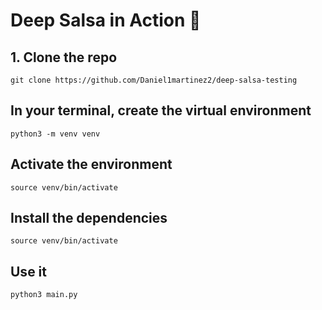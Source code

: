 # Deep Salsa in Action 💃
## 1. Clone the repo
`git clone https://github.com/Daniel1martinez2/deep-salsa-testing`
## In your terminal, create the virtual environment
`python3 -m venv venv`
## Activate the environment
`source venv/bin/activate`
## Install the dependencies
`source venv/bin/activate`
## Use it
`python3 main.py`